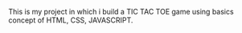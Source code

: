 This is my  project in which i build a TIC TAC TOE game using basics concept of HTML, CSS, JAVASCRIPT.
